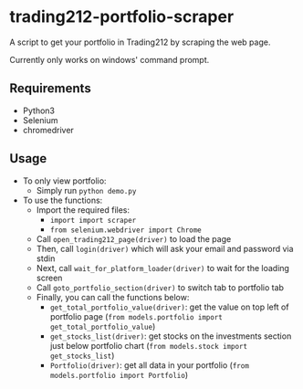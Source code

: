 # trading212-portfolio-scraper
A script to get your portfolio in Trading212 by scraping the web page.

Currently only works on windows' command prompt.

## Requirements
- Python3
- Selenium
- chromedriver

## Usage
- To only view portfolio:
    - Simply run `python demo.py`
- To use the functions:
	- Import the required files:
        - `import import scraper`
        - `from selenium.webdriver import Chrome`
    - Call `open_trading212_page(driver)` to load the page
    - Then, call `login(driver)` which will ask your email and password via stdin
    - Next, call `wait_for_platform_loader(driver)` to wait for the loading screen
    - Call `goto_portfolio_section(driver)` to switch tab to portfolio tab
    - Finally, you can call the functions below:
		- `get_total_portfolio_value(driver)`: get the value on top left of portfolio page (`from models.portfolio import get_total_portfolio_value`)
		- `get_stocks_list(driver)`: get stocks on the investments section just below portfolio chart (`from models.stock import get_stocks_list`)
        - `Portfolio(driver)`: get all data in your portfolio (`from models.portfolio import Portfolio`)